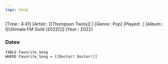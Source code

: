 ```yaml
---
tags: Song  
---
```

[Time:: 4:41]
[Artist:: [[Thompson Twins]] ]
[Genre:: Pop]
[Played:: ]
[Album:: [[Ultimate FM Gold (2022)]]]
[Year:: 2022]
### Dates
````dataview
TABLE Favorite_Song
WHERE Favorite_Song = [[Doctor! Doctor!]]
````